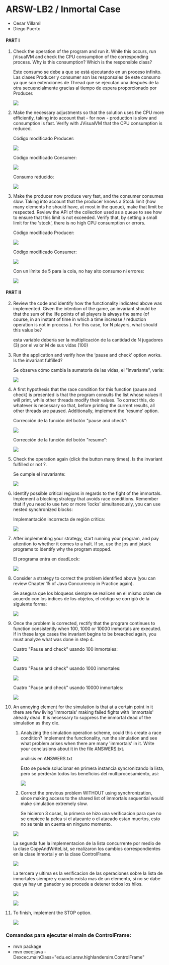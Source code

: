 # ARSW-LB2 / Inmortal Case

- Cesar Villamil
- Diego Puerto

#### **PART I**

1. Check the operation of the program and run it. While this occurs, run jVisualVM and check the CPU consumption of the corresponding process. Why is this consumption? Which is the responsible class?

    Este consumo se debe a que se está ejecutando en un proceso infinito. Las clases Producer y consumer son las responsales de este consumo ya que son extenciones de Thread que se ejecutan una después de la otra secuencialmente gracias al tiempo de espera proporcionado por Producer.

    ![](/image/1.jpg)

2. Make the necessary adjustments so that the solution uses the CPU more efficiently, taking into account that - for now - production is slow and consumption is fast. Verify with JVisualVM that the CPU consumption is reduced. 

    Código modificado Producer:
    
    ![](/image/pro1.jpg)
    
    Código modificado Consumer:
    
    ![](/image/con1.jpg)
    
    Consumo reducido:
    
    ![](/image/2.jpg)
 
3. Make the producer now produce very fast, and the consumer consumes slow. Taking into account that the producer knows a Stock limit (how many elements he should have, at most in the queue), make that limit be respected. Review the API of the collection used as a queue to see how to ensure that this limit is not exceeded. Verify that, by setting a small limit for the 'stock', there is no high CPU consumption or errors.

    Código modificado Producer:
    
    ![](/image/pro2.jpg)
    
    Código modificado Consumer:
    
    ![](/image/con2.jpg)
    
    Con un límite de 5 para la cola, no hay alto consumo ni errores:
    
    ![](/image/limite5.jpg)
    
#### **PART II**

2. Review the code and identify how the functionality indicated above was implemented. Given the intention of the game, an invariant should be that the sum of the life points of all players is always the same (of course, in an instant of time in which a time increase / reduction operation is not in process ). For this case, for N players, what should this value be?
    
    esta variable debería ser la multiplicación de la cantidad de N jugadores (3) por el valor M de sus vidas (100)
    
3. Run the application and verify how the ‘pause and check’ option works. Is the invariant fulfilled?

    Se observa cómo cambia la sumatoria de las vidas, el "invariante", varía:

    ![](/image/cambia.jpg)
    
4. A first hypothesis that the race condition for this function (pause and check) is presented is that the program consults the list whose values ​​it will print, while other threads modify their values. To correct this, do whatever is necessary so that, before printing the current results, all other threads are paused. Additionally, implement the ‘resume’ option.

    Corrección de la función del botón "pause and check":

    ![](/image/pauseAndCheck.jpg)
    
    Corrección de la función del botón "resume":
    
    ![](/image/resume.jpg)
    
5. Check the operation again (click the button many times). Is the invariant fulfilled or not ?.

    Se cumple el inavariante:

    ![](/image/Invariante3.jpg)
    
6. Identify possible critical regions in regards to the fight of the immortals. Implement a blocking strategy that avoids race conditions. Remember that if you need to use two or more ‘locks’ simultaneously, you can use nested synchronized blocks:

    Implemantación incorrecta de región crítica:
    
    ![](/image/bloqueo.jpg)
    
7. After implementing your strategy, start running your program, and pay attention to whether it comes to a halt. If so, use the jps and jstack programs to identify why the program stopped.

    El programa entra en deadLock:
    
    ![](/image/deadLock.jpg)
    
8. Consider a strategy to correct the problem identified above (you can review Chapter 15 of Java Concurrency in Practice again).

    Se asegura que los bloqueos siempre se realicen en el mismo orden de acuerdo con los indices de los objetos, el código se corrigió de la siguiente forma:

    ![](/image/regionCritica.jpg)

9. Once the problem is corrected, rectify that the program continues to function consistently when 100, 1000 or 10000 immortals are executed. If in these large cases the invariant begins to be breached again, you must analyze what was done in step 4.

    Cuatro "Pause and check" usando 100 inmortales:
    
    ![](/image/100.jpg)
    
    Cuatro "Pause and check" usando 1000 inmortales:
    
    ![](/image/1000.jpg)
    
    Cuatro "Pause and check" usando 10000 inmortales:
    
    ![](/image/10000.jpg)

10. An annoying element for the simulation is that at a certain point in it there are few living 'immortals' making failed fights with 'immortals' already dead. It is necessary to suppress the immortal dead of the simulation as they die. 
    1. Analyzing the simulation operation scheme, could this create a race condition? Implement the functionality, run the simulation and see what problem arises when there are many 'immortals' in it. Write your conclusions about it in the file ANSWERS.txt. 
    
        análisis en ANSWERS.txt

        Esto se puede solucionar en primera instancia syncronizando la lista, pero se perderán todos los beneficios del multiprocesamiento, así:
        
        ![](/image/10_1.jpg)

    2. Correct the previous problem WITHOUT using synchronization, since making access to the shared list of immortals sequential would make simulation extremely slow. 
    
        Se hicieron 3 cosas, la primera se hizo una verificacion para que no se empiece la pelea si el atacante o el atacado estan muertos, esto no se tenia en cuenta en
	ninguno momento.

	![](/image/remover.jpg)

	La segunda fue la implementacion de la lista concurrente por medio de la clase CopyAndWriteList, se realizaron los cambios correspondientes en la clase Inmortal y 
	en la clase ControlFrame.

	![](/image/listaConcurrente.jpg)

	La tercera y ultima es la verificacion de las operaciones sobre la lista de inmortales siempre y cuando exista mas de un elemento, si no se dabe que ya hay un ganador
	y se procede a detener todos los hilos.

	
	![](/image/verificacion.jpg)

	![](/image/detener.jpg)



11. To finish, implement the STOP option.

    ![](/image/stop.jpg)

### Comandos para ejecutar el main de ControlFrame:

- mvn package
- mvn exec:java -Dexcec.mainClass="edu.eci.arsw.highlandersim.ControlFrame"